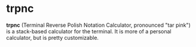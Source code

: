 # trpnc
**trpnc** (Terminal Reverse Polish Notation Calculator, pronounced "tar pink") is a stack-based calculator for the terminal. It is more of a personal calculator, but is pretty customizable.

